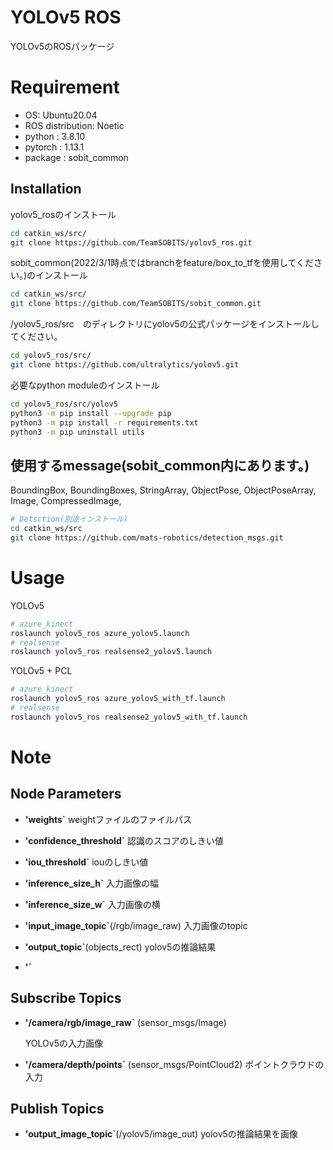 # YOLOv5 ROS
YOLOv5のROSパッケージ

# Requirement
 
* OS: Ubuntu20.04
* ROS distribution: Noetic
* python : 3.8.10
* pytorch : 1.13.1
* package : sobit_common

## Installation
yolov5_rosのインストール
```bash
cd catkin_ws/src/
git clone https://github.com/TeamSOBITS/yolov5_ros.git
```

sobit_common(2022/3/1時点ではbranchをfeature/box_to_tfを使用してください。)のインストール
```bash
cd catkin_ws/src/
git clone https://github.com/TeamSOBITS/sobit_common.git
```

/yolov5_ros/src　のディレクトリにyolov5の公式パッケージをインストールしてください。
```bash
cd yolov5_ros/src/
git clone https://github.com/ultralytics/yolov5.git
```

必要なpython moduleのインストール
```bash
cd yolov5_ros/src/yolov5
python3 -m pip install --upgrade pip
python3 -m pip install -r requirements.txt
python3 -m pip uninstall utils
```
## 使用するmessage(sobit_common内にあります。)
BoundingBox, BoundingBoxes, StringArray, ObjectPose, ObjectPoseArray, Image, CompressedImage,


```bash
# Detsction(別途インストール)
cd catkin_ws/src
git clone https://github.com/mats-robotics/detection_msgs.git
```
# Usage
 
YOLOv5 
 
```bash
# azure_kinect
roslaunch yolov5_ros azure_yolov5.launch
# realsense
roslaunch yolov5_ros realsense2_yolov5.launch
```
 
YOLOv5 + PCL
 
```bash
# azure_kinect
roslaunch yolov5_ros azure_yolov5_with_tf.launch
# realsense
roslaunch yolov5_ros realsense2_yolov5_with_tf.launch

```

# Note

## Node Parameters
* **'weights`**
    weightファイルのファイルパス

* **'confidence_threshold`**
    認識のスコアのしきい値

* **'iou_threshold`**
    iouのしきい値

* **'inference_size_h`**
    入力画像の幅

* **'inference_size_w`**
    入力画像の横

* **'input_image_topic`**(/rgb/image_raw)
    入力画像のtopic
* **'output_topic`**(objects_rect)
    yolov5の推論結果
* **'`**
## Subscribe Topics
* **'/camera/rgb/image_raw`** (sensor_msgs/Image)

    YOLOv5の入力画像

* **'/camera/depth/points`** (sensor_msgs/PointCloud2)
    ポイントクラウドの入力

## Publish Topics
* **'output_image_topic`**(/yolov5/image_out)
    yolov5の推論結果を画像
